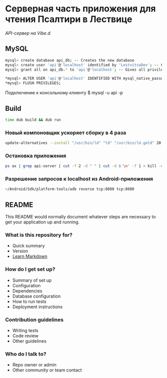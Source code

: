 # Серверная часть приложения для чтения Псалтири в Лествице #

*API-сервер на Vibe.d*

## MySQL ##
```BASH
mysql> create database api_db; -- Creates the new database
mysql> create user 'api'@'localhost' identified by 'LestvitsaDev'; -- Creates the user
mysql> grant all on api_db.* to 'api'@'localhost'; -- Gives all privileges to the new user on the newly created database

*mysql> ALTER USER 'api'@'localhost' IDENTIFIED WITH mysql_native_password BY 'LestvitsaDev';
*mysql> FLUSH PRIVILEGES;
```
Подключение к консольному клиенту
$ mysql -u api -p

## Build ##
```BASH
time dub build && dub run 
```
### Новый компоновщик ускоряет сборку в 4 раза ###
```BASH
update-alternatives --install "/usr/bin/ld" "ld" "/usr/bin/ld.gold" 20
```

### Остановка приложения ###
```BASH
ps ax | grep api-server | cut -f 2 -d " " | cut -d $'\n' -f 1 > kill -n 
```
### Разрешение запросов к localhost из Android-приложения ###
```BASH
~/Android/Sdk/platform-tools/adb reverse tcp:8080 tcp:8080
```

## README ##

This README would normally document whatever steps are necessary to get your application up and running.

### What is this repository for? ###

* Quick summary
* Version
* [Learn Markdown](https://bitbucket.org/tutorials/markdowndemo)

### How do I get set up? ###

* Summary of set up
* Configuration
* Dependencies
* Database configuration
* How to run tests
* Deployment instructions

### Contribution guidelines ###

* Writing tests
* Code review
* Other guidelines

### Who do I talk to? ###

* Repo owner or admin
* Other community or team contact
